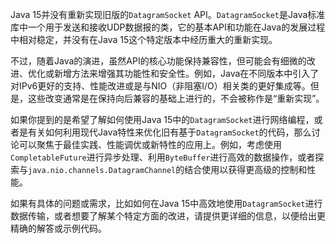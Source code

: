 Java 15并没有重新实现旧版的`DatagramSocket` API。`DatagramSocket`是Java标准库中一个用于发送和接收UDP数据报的类，它的基本API和功能在Java的发展过程中相对稳定，并没有在Java 15这个特定版本中经历重大的重新实现。

不过，随着Java的演进，虽然API的核心功能保持兼容性，但可能会有细微的改进、优化或新增方法来增强其功能性和安全性。例如，Java在不同版本中引入了对IPv6更好的支持、性能改进或是与NIO（非阻塞I/O）相关类的更好集成等。但是，这些改变通常是在保持向后兼容的基础上进行的，不会被称作是“重新实现”。

如果你提到的是希望了解如何使用Java 15中的`DatagramSocket`进行网络编程，或者是有关如何利用现代Java特性来优化旧有基于`DatagramSocket`的代码，那么讨论可以聚焦于最佳实践、性能调优或新特性的应用上。例如，考虑使用`CompletableFuture`进行异步处理、利用`ByteBuffer`进行高效的数据操作，或者探索与`java.nio.channels.DatagramChannel`的结合使用以获得更高级的控制和性能。

如果有具体的问题或需求，比如如何在Java 15中高效地使用`DatagramSocket`进行数据传输，或者想要了解某个特定方面的改进，请提供更详细的信息，以便给出更精确的解答或示例代码。